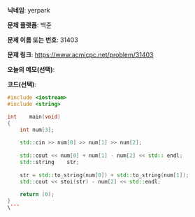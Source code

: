**닉네임**: yerpark

**문제 플랫폼**: 백준

**문제 이름 또는 번호**: 31403

**문제 링크**: https://www.acmicpc.net/problem/31403

**오늘의 메모(선택)**: 

**코드(선택)**:

```c++
#include <iostream>
#include <string>

int    main(void)
{
    int num[3];
    
    std::cin >> num[0] >> num[1] >> num[2];
    
    std::cout << num[0] + num[1] - num[2] << std:: endl;
    std::string    str;
    
    str = std::to_string(num[0]) + std::to_string(num[1]);
    std::cout << stoi(str) - num[2] << std::endl;
    
    return (0);
}
\```
